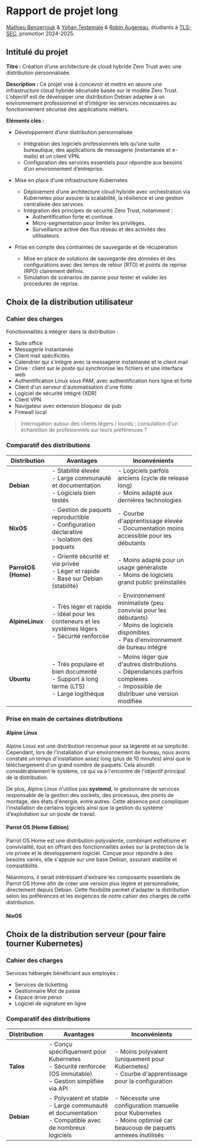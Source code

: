 # Rapport de projet long
[Mathieu Benzerrouk](https://www.linkedin.com/in/mathieu-benzerrouk/) &
[Yohan Testemale](https://www.linkedin.com/in/yohan-testemale/) &
[Robin Augereau](https://www.linkedin.com/in/robin-augereau/),
étudiants à [TLS-SEC](https://tls-sec.github.io/), promotion 2024-2025.

## Intitulé du projet
**Titre :** Création d'une architecture de cloud hybride Zero Trust avec une distribution personnalisée.

**Description :**
Ce projet vise à concevoir et mettre en œuvre une infrastructure cloud hybride sécurisée basée sur le modèle Zero Trust. L’objectif est de développer une distribution Debian adaptée à un environnement professionnel et d’intégrer les services nécessaires au fonctionnement sécurisé des applications métiers.

**Eléments clés :**

* Développement d’une distribution personnalisée
  * Intégration des logiciels professionnels tels qu’une suite bureautique, des applications de messagerie (instantanée et e-mails) et un client VPN.
  * Configuration des services essentiels pour répondre aux besoins d’un environnement d’entreprise.

* Mise en place d’une infrastructure Kubernetes
  * Déploiement d’une architecture cloud hybride avec orchestration via Kubernetes pour assurer la scalabilité, la résilience et une gestion centralisée des services.
  * Intégration des principes de sécurité Zero Trust, notamment :
    * Authentification forte et continue.
    * Micro-segmentation pour limiter les privilèges.
    * Surveillance active des flux réseau et des activités des utilisateurs.

* Prise en compte des contraintes de sauvegarde et de récupération
  * Mise en place de solutions de sauvegarde des données et des configurations avec des temps de retour (RTO) et points de reprise (RPO) clairement définis.
  * Simulation de scénarios de panne pour tester et valider les procédures de reprise.

## Choix de la distribution utilisateur

### Cahier des charges

Fonctionnalités à intégrer dans la distribution :
- Suite office
- Messagerie Instantanée
- Client mail spécificités
- Calendrier qui s'intègre avec la messagerie instantanée et le client mail
- Drive : client sur le poste qui synchronise les fichiers et une interface web
- Authentification Linux sous PAM, avec authentification hors ligne et forte
- Client d'un serveur d'automatisation d'une flotte
- Logiciel de sécurité intégré (XDR)
- Client VPN
- Navigateur avec extension bloqueur de pub
- Firewall local

> Interrogation autour des clients légers / lourds : consulation d'un échantillon de profesionnels sur leurs préférences ?


### Comparatif des distributions
| Distribution         | Avantages                                                                 | Inconvénients                                                                 |
|----------------------|---------------------------------------------------------------------------|-------------------------------------------------------------------------------|
| **Debian**           | - Stabilité élevée <br> - Large communauté et documentation <br> - Logiciels bien testés | - Logiciels parfois anciens (cycle de release long) <br> - Moins adapté aux dernières technologies |
| **NixOS**            | - Gestion de paquets reproductible <br> - Configuration déclarative <br> - Isolation des paquets | - Courbe d'apprentissage élevée <br> - Documentation moins accessible pour les débutants |
| **ParrotOS (Home)**  | - Orienté sécurité et vie privée <br> - Léger et rapide <br> - Basé sur Debian (stabilité) | - Moins adapté pour un usage généraliste <br> - Moins de logiciels grand public préinstallés |
| **AlpineLinux**      | - Très léger et rapide <br> - Idéal pour les conteneurs et les systèmes légers <br> - Sécurité renforcée | - Environnement minimaliste (peu convivial pour les débutants) <br> - Moins de logiciels disponibles <br> - Pas d'environnement de bureau intégré |
| **Ubuntu**           | - Très populaire et bien documenté <br> - Support à long terme (LTS) <br> - Large logithèque | - Moins léger que d'autres distributions <br> - Dépendances parfois complexes <br> - Impossible de distribuer une version modifiée |

### Prise en main de certaines distributions

#### **Alpine Linux**
Alpine Linux est une distribution reconnue pour sa légèreté et sa simplicité.
Cependant, lors de l'installation d'un environnement de bureau, nous avons constaté un temps d'installation assez long (plus de 10 minutes) ainsi que le téléchargement d'un grand nombre de paquets.
Cela alourdit considérablement le système, ce qui va à l'encontre de l'objectif principal de la distribution.

De plus, Alpine Linux n'utilise pas **systemd**, le gestionnaire de services responsable de la gestion des sockets, des processus, des points de montage, des états d'énergie, entre autres.
Cette absence peut compliquer l'installation de certains logiciels ainsi que la gestion du système d'exploitation sur un poste de travail.

#### **Parrot OS (Home Edition)**
Parrot OS Home est une distribution polyvalente, combinant esthétisme et convivialité, tout en offrant des fonctionnalités axées sur la protection de la vie privée et le développement logiciel.
Conçue pour répondre à des besoins variés, elle s'appuie sur une base Debian, assurant stabilité et compatibilité.

Néanmoins, il serait intéréssant d'extraire les composants essentiels de Parrot OS Home afin de créer une version plus légère et personnalisée, directement depuis Debian.
Cette flexibilité permet d'adapter la distribution selon les préférences et les exigences de notre cahier des charges de cette distribution.

#### **NixOS**


## Choix de la distribution serveur (pour faire tourner Kubernetes)

### Cahier des charges

Services hébergés bénéficiant aux employés :
- Services de ticketting
- Gestionnaire Mot de passe
- Espace drive perso
- Logiciel de signature en ligne

### Comparatif des distributions

| Distribution   | Avantages                                                                 | Inconvénients                                                                 |
|----------------|---------------------------------------------------------------------------|-------------------------------------------------------------------------------|
| **Talos**      | - Conçu spécifiquement pour Kubernetes <br> - Sécurité renforcée (OS immutable) <br> - Gestion simplifiée via API | - Moins polyvalent (uniquement pour Kubernetes) <br> - Courbe d'apprentissage pour la configuration |
| **Debian**     | - Polyvalent et stable <br> - Large communauté et documentation <br> - Compatible avec de nombreux logiciels | - Nécessite une configuration manuelle pour Kubernetes <br> - Moins optimisé car beaucoup de paquets annexes inutilisés |
